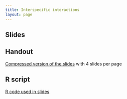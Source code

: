 ```yaml
---
title: Interspecific interactions
layout: page
---
```



## Slides

<script async class="speakerdeck-embed" data-id="fa77dcdfddda4f22b53625ad6bc1bde8" data-ratio="1.33333333333333" src="//speakerdeck.com/assets/embed.js"></script>



## Handout

[Compressed version of the slides](lecture-interspecific-handout.pdf) with 4 slides per page



## R script

[R code used in slides](lecture-interspecific.R) 


